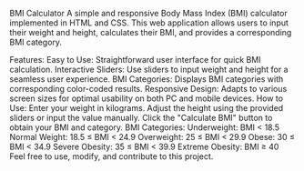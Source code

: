 BMI Calculator
A simple and responsive Body Mass Index (BMI) calculator implemented in HTML and CSS. This web application allows users to input their weight and height, calculates their BMI, and provides a corresponding BMI category.

Features:
Easy to Use: Straightforward user interface for quick BMI calculation.
Interactive Sliders: Use sliders to input weight and height for a seamless user experience.
BMI Categories: Displays BMI categories with corresponding color-coded results.
Responsive Design: Adapts to various screen sizes for optimal usability on both PC and mobile devices.
How to Use:
Enter your weight in kilograms.
Adjust the height using the provided sliders or input the value manually.
Click the "Calculate BMI" button to obtain your BMI and category.
BMI Categories:
Underweight: BMI < 18.5
Normal Weight: 18.5 ≤ BMI < 24.9
Overweight: 25 ≤ BMI < 29.9
Obese: 30 ≤ BMI < 34.9
Severe Obesity: 35 ≤ BMI < 39.9
Extreme Obesity: BMI ≥ 40
Feel free to use, modify, and contribute to this project.
